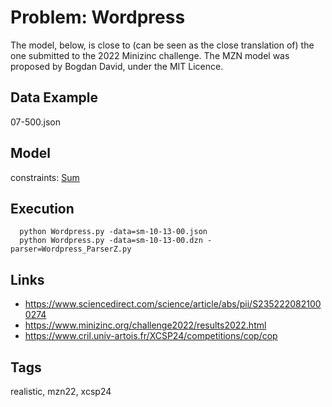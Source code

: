 # Problem: Wordpress

The model, below, is close to (can be seen as the close translation of) the one submitted to the 2022 Minizinc challenge.
The MZN model was proposed by Bogdan David, under the MIT Licence.

## Data Example
  07-500.json

## Model
  constraints: [Sum](https://pycsp.org/documentation/constraints/Sum)

## Execution
```
  python Wordpress.py -data=sm-10-13-00.json
  python Wordpress.py -data=sm-10-13-00.dzn -parser=Wordpress_ParserZ.py
```

## Links
  - https://www.sciencedirect.com/science/article/abs/pii/S2352220821000274
  - https://www.minizinc.org/challenge2022/results2022.html
  - https://www.cril.univ-artois.fr/XCSP24/competitions/cop/cop

## Tags
  realistic, mzn22, xcsp24
